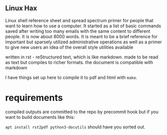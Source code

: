 ## Linux Hax

Linux shell reference sheet and spread spectrum primer for people that want to learn how to use a computer. It started as a list of basic commands saved after writing too many emails with the same content to different people. It is now about 8000 words. It is meant to be a brief reference for important but sparsely utilized administrative operations as well as a primer to give new users an idea of the overall style utilities available

written in rst - reStructured text, which is like markdown. made to be read as text but compiles to richer formats. the document is compatible with markdown

I have things set up here to compile it to pdf and html with ``make``.


requirements
============

compiled outputs are committed to the repo by precommit hook but if you want to build documents like this:

``apt install rst2pdf python3-docutils`` should have you sorted out. 
